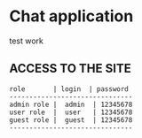 <h1> Chat application </h1>
<p> test work </p>  

ACCESS TO THE SITE
-------------------
    role       | login  | password
    -------------------------------      
    admin role |  admin  | 12345678
    user role  |  user   | 12345678
    guest role |  guest  | 12345678
    -------------------------------